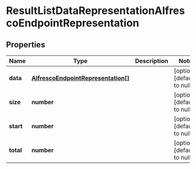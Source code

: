 # ResultListDataRepresentationAlfrescoEndpointRepresentation

## Properties
Name | Type | Description | Notes
------------ | ------------- | ------------- | -------------
**data** | [**AlfrescoEndpointRepresentation[]**](AlfrescoEndpointRepresentation.md) |  | [optional] [default to null]
**size** | **number** |  | [optional] [default to null]
**start** | **number** |  | [optional] [default to null]
**total** | **number** |  | [optional] [default to null]


